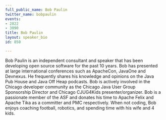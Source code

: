 ```yaml
---
full_public_name: Bob Paulin
twitter_name: bobpaulin
events:
- 2822
- 3090
title: Bob Paulin
layout: speaker_bio
id: 850

---
```

Bob Paulin is an independent consultant and speaker that has been developing open source software for the past 10 years. Bob has presented at large international conferences such as ApacheCon, JavaOne and Devnexus. He frequently shares his knowledge and opinions on the Java Pub House and Java Off Heap podcasts. Bob is actively involved in the Chicago developer community as the Chicago Java User Group Sponsorship Director and Chicago CJUG4Kids presenter/organizer. Bob is a passionate member of the ASF and donates his time to Apache Felix and Apache Tika as a committer and PMC respectively. When not coding, Bob enjoys coaching football, robotics, and spending time with his wife and 4 kids. 